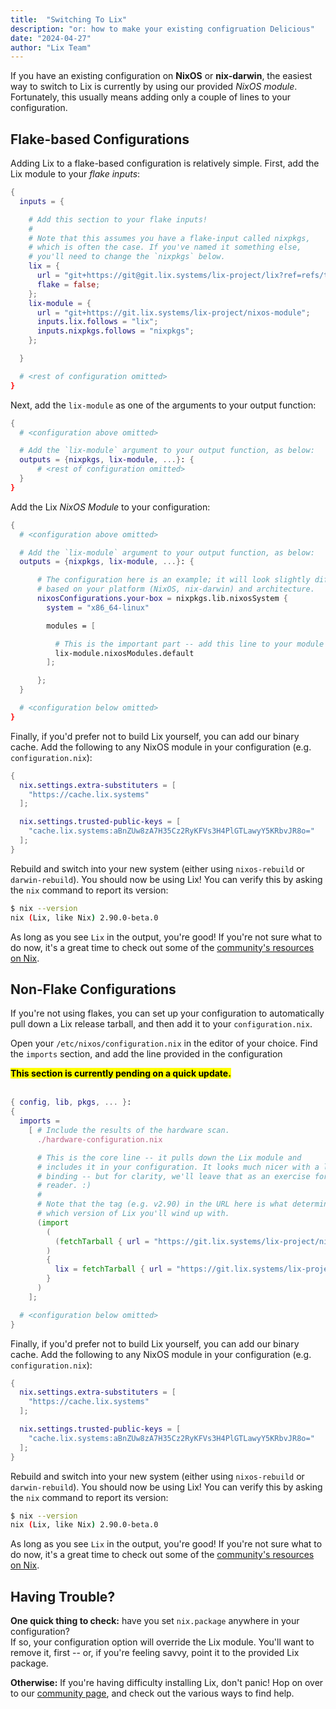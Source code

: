```yaml
---
title:  "Switching To Lix"
description: "or: how to make your existing configruation Delicious"
date: "2024-04-27"
author: "Lix Team"
---
```


If you have an existing configuration on **NixOS** or **nix-darwin**, the easiest way
to switch to Lix is currently by using our provided _NixOS module_. Fortunately, this
usually means adding only a couple of lines to your configuration.

## Flake-based Configurations

Adding Lix to a flake-based configuration is relatively simple. First, add the Lix module to your _flake inputs_:

```nix
{
  inputs = {

    # Add this section to your flake inputs!
    #
    # Note that this assumes you have a flake-input called nixpkgs,
    # which is often the case. If you've named it something else, 
    # you'll need to change the `nixpkgs` below.
    lix = {
      url = "git+https://git@git.lix.systems/lix-project/lix?ref=refs/tags/2.90-beta.1";
      flake = false;
    };
    lix-module = {
      url = "git+https://git.lix.systems/lix-project/nixos-module";
      inputs.lix.follows = "lix";
      inputs.nixpkgs.follows = "nixpkgs";
    };

  }

  # <rest of configuration omitted>
}
```

Next, add the `lix-module` as one of the arguments to your output function:

```nix
{
  # <configuration above omitted>

  # Add the `lix-module` argument to your output function, as below:
  outputs = {nixpkgs, lix-module, ...}: {
      # <rest of configuration omitted>
  }
}
```

Add the Lix _NixOS Module_ to your configuration:

```nix
{
  # <configuration above omitted>

  # Add the `lix-module` argument to your output function, as below:
  outputs = {nixpkgs, lix-module, ...}: {

      # The configuration here is an example; it will look slightly different
      # based on your platform (NixOS, nix-darwin) and architecture.
      nixosConfigurations.your-box = nixpkgs.lib.nixosSystem {
        system = "x86_64-linux"

        modules = [

          # This is the important part -- add this line to your module list!
          lix-module.nixosModules.default
        ];

      };
  }

  # <configuration below omitted>
}
```

Finally, if you'd prefer not to build Lix yourself, you can add our binary cache. 
Add the following to any NixOS module in your configuration (e.g. `configuration.nix`):

```nix
{
  nix.settings.extra-substituters = [
    "https://cache.lix.systems"
  ];

  nix.settings.trusted-public-keys = [
    "cache.lix.systems:aBnZUw8zA7H35Cz2RyKFVs3H4PlGTLawyY5KRbvJR8o="
  ];
}
```

Rebuild and switch into your new system (either using `nixos-rebuild` or `darwin-rebuild`).
You should now be using Lix! You can verify this by asking the `nix` command to report its version:

```sh
$ nix --version
nix (Lix, like Nix) 2.90.0-beta.0
```

As long as you see `Lix` in the output, you're good! If you're not sure what to do now, it's a
great time to check out some of the [community's resources on Nix](/resources).


## Non-Flake Configurations

If you're not using flakes, you can set up your configuration to automatically pull down a
Lix release tarball, and then add it to your `configuration.nix`.

Open your `/etc/nixos/configuration.nix` in the editor of your choice. Find the `imports`
section, and add the line provided in the configuration 

<mark>
<b>This section is currently pending on a quick update.</b>
</mark>
<br/>
<br/>

```nix
{ config, lib, pkgs, ... }:
{
  imports =
    [ # Include the results of the hardware scan.
      ./hardware-configuration.nix

      # This is the core line -- it pulls down the Lix module and
      # includes it in your configuration. It looks much nicer with a let
      # binding -- but for clarity, we'll leave that as an exercise for the 
      # reader. :)
      #
      # Note that the tag (e.g. v2.90) in the URL here is what determines
      # which version of Lix you'll wind up with.
      (import 
        (
          (fetchTarball { url = "https://git.lix.systems/lix-project/nixos-module/archive/main.tar.gz"; }) + "/module.nix"
        ) 
        { 
          lix = fetchTarball { url = "https://git.lix.systems/lix-project/lix/archive/2.90-beta.1.tar.gz"; }; 
        }
      )
    ];

  # <configuration below omitted>
}
```

Finally, if you'd prefer not to build Lix yourself, you can add our binary cache. 
Add the following to any NixOS module in your configuration (e.g. `configuration.nix`):

```nix
{
  nix.settings.extra-substituters = [
    "https://cache.lix.systems"
  ];

  nix.settings.trusted-public-keys = [
    "cache.lix.systems:aBnZUw8zA7H35Cz2RyKFVs3H4PlGTLawyY5KRbvJR8o="
  ];
}
```

Rebuild and switch into your new system (either using `nixos-rebuild` or `darwin-rebuild`).
You should now be using Lix! You can verify this by asking the `nix` command to report its version:

```sh
$ nix --version
nix (Lix, like Nix) 2.90.0-beta.0
```

As long as you see `Lix` in the output, you're good! If you're not sure what to do now, it's a
great time to check out some of the [community's resources on Nix](/resources).

## Having Trouble?

**One quick thing to check:** have you set `nix.package` anywhere in your configuration?   
If so, your configuration option will override the Lix module. You'll want to remove it, first -- 
or, if you're feeling savvy, point it to the provided Lix package.

**Otherwise:** If you're having difficulty installing Lix, don't panic! Hop on over to our
[community page](/community), and check out the various ways to find help.
